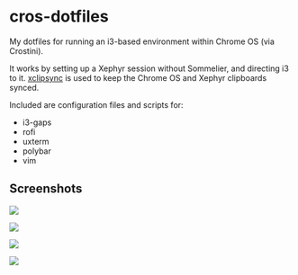 # cros-dotfiles
My dotfiles for running an i3-based environment within Chrome OS (via Crostini).

It works by setting up a Xephyr session without Sommelier, and directing i3 to it. [xclipsync](https://github.com/apenwarr/xclipsync) is used to keep the Chrome OS and Xephyr clipboards synced.

Included are configuration files and scripts for:

* i3-gaps
* rofi
* uxterm
* polybar
* vim

## Screenshots

![](https://i.imgur.com/XWGXDgk.png)

![](https://i.imgur.com/Ye0vP4b.png)

![](https://i.imgur.com/oo9muYm.png)

![](https://i.imgur.com/mXRaubz.png)
